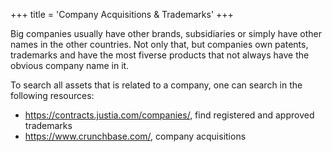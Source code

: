 +++
title = 'Company Acquisitions & Trademarks'
+++

Big companies usually have other brands, subsidiaries or simply have other names in the other countries. Not only that, but companies own patents, trademarks and have the most fiverse products that not always have the obvious company name in it.

To search all assets that is related to a company, one can search in the following resources:

- https://contracts.justia.com/companies/, find registered and approved trademarks
- https://www.crunchbase.com/, company acquisitions

